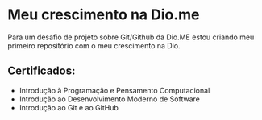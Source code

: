 # Meu crescimento na Dio.me

Para um desafio de projeto sobre Git/Github da Dio.ME estou criando meu primeiro repositório com o meu crescimento na Dio.

## Certificados:

 - Introdução à Programação e Pensamento Computacional
 - Introdução ao Desenvolvimento Moderno de Software
 - Introdução ao Git e ao GitHub

